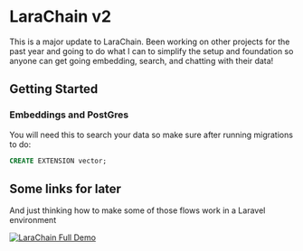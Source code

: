 # LaraChain v2

This is a major update to LaraChain. Been working on other projects for the past year and going to do what I can to simplify the setup and foundation so anyone can get going embedding, search, and chatting with their data!


## Getting Started

### Embeddings and PostGres

You will need this to search your data so make sure after running migrations to do:

```sql
CREATE EXTENSION vector;
```




## Some links for later
And just thinking how to make some of those flows work in a Laravel environment

[![LaraChain Full Demo](https://img.youtube.com/vi/cz7d6d3pk4o/0.jpg)](https://www.youtube.com/watch?v=cz7d6d3pk4o)
